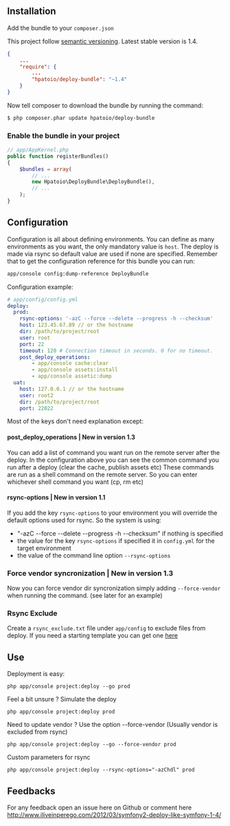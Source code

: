 ## Installation
Add the bundle to your `composer.json`

This project follow [semantic versioning](http://semver.org/). Latest stable version is 1.4.

```json
{
    ...
    "require": {
        ...
        "hpatoio/deploy-bundle": "~1.4"
    }
}
```
Now tell composer to download the bundle by running the command:
```bash
$ php composer.phar update hpatoio/deploy-bundle
```
### Enable the bundle in your project
```php
// app/AppKernel.php
public function registerBundles()
{
    $bundles = array(
        // ...
        new Hpatoio\DeployBundle\DeployBundle(),
        // ...
    );
}
```
## Configuration
Configuration is all about defining environments. You can define as many environments as you want, the only mandatory value is `host`. The deploy is made via rsync so default value are used if none are specified.
Remember that to get the configuration reference for this bundle you can run:
```bash
app/console config:dump-reference DeployBundle
```
Configuration example:
```yaml
# app/config/config.yml
deploy:
  prod:
    rsync-options: '-azC --force --delete --progress -h --checksum'
    host: 123.45.67.89 // or the hostname
    dir: /path/to/project/root
    user: root
    port: 22
    timeout: 120 # Connection timeout in seconds. 0 for no timeout.
    post_deploy_operations: 
        - app/console cache:clear
        - app/console assets:install
        - app/console assetic:dump
  uat:
    host: 127.0.0.1 // or the hostname
    user: root2
    dir: /path/to/project/root
    port: 22022
```

Most of the keys don't need explanation except:

#### post_deploy_operations | New in version 1.3
You can add a list of command you want run on the remote server after the deploy. In the configuration above you can see the common command you run after a deploy (clear the cache, publish assets etc)
These commands are run as a shell command on the remote server. So you can enter whichever shell command you want (cp, rm etc)
#### rsync-options | New in version 1.1
If you add the key `rsync-options` to your environment you will override the default options used for rsync. So the system is using:

* "-azC --force --delete --progress -h --checksum" if nothing is specified
* the value for the key `rsync-options` if specified it in `config.yml` for the target environment
* the value of the command line option `--rsync-options`

### Force vendor syncronization | New in version 1.3
Now you can force vendor dir syncronization simply adding `--force-vendor` when running the command. (see later for an example)

### Rsync Exclude
Create a `rsync_exclude.txt` file under `app/config` to exclude files from deploy. If you need a starting template you can get one [here](http://bit.ly/rsehdbsf2)
## Use
Deployment is easy: 
```shell
php app/console project:deploy --go prod
```
Feel a bit unsure ? Simulate the deploy
```shell
php app/console project:deploy prod
```
Need to update vendor ? Use the option --force-vendor (Usually vendor is excluded from rsync)
```shell
php app/console project:deploy --go --force-vendor prod
```
Custom parameters for rsync
```shell
php app/console project:deploy --rsync-options="-azChdl" prod
```
## Feedbacks
For any feedback open an issue here on Github or comment here http://www.iliveinperego.com/2012/03/symfony2-deploy-like-symfony-1-4/    

